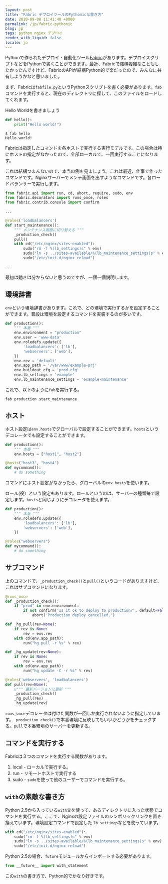 ```yaml
---
layout: post
title: "Fabric デプロイツールのPythonicな書き方"
date: 2010-09-08 11:41:40 +0000
permalink: /jp/fabric-pythonic
blog: jp
tags: python nginx デプロイ
render_with_liquid: false
locale: ja
---
```


Pythonで作られたデプロイ・自動化ツール[Fabric](http://www.fabfile.org/)があります。デプロイスクリプトなどをPythonで書くことができます。最近、Fabricで結構複雑なこともしたかったんですけど、FabricのAPIが結構Python的で楽だったので、みんなに共有しようかなと思いました。

まず、Fabricは`fabfile.py`というPythonスクリプトを書く必要があります。`fab`コマンドを実行すると、現在のディレクトリに探して、このファイルをロードしてくれます。

Hello Worldを書きましょう

```python
def hello():
    print("Hello world!")
```

```text
$ fab hello
Hello world!
```

Fabricは指定したコマンドを各ホストで実行する実行モデルです。この場合は特にホストの指定がなかったので、全部ローカルで、一回実行することになります。

これは結構つまんないので、本当の例を見ましょう。これは最近、仕事で作ったコマンドです。Nginxサーバーでメンテ画面を出すようなコマンドです。各ロードバランサーで実行します。

```python
from fabric.api import run, cd, abort, require, sudo, env
from fabric.decorators import runs_once, roles
from fabric.contrib.console import confirm

...

@roles('loadbalancers')
def start_maintenance():
    """ メンテナンス画面に切り替える """
    _production_check()
    pull()
    with cd("/etc/nginx/sites-enabled"):
        sudo("rm -f %(lb_settings)s" % env)
        sudo("ln -s ../sites-available/%(lb_maintenance_settings)s" % env)
        sudo("/etc/init.d/nginx reload")

...
```

最初は動きは分からないと思うのですが、一個一個説明します。

## 環境辞書

`env`という環境辞書があります。これで、どの環境で実行するかを設定することができます。普段は環境を設定するコマンドを実装するのが多いです。

```python
def production():
    """ 本番 """
    env.environment = "production"
    env.user = 'www-data'
    env.roledefs.update({
        'loadbalancers': ['lb'],
        'webservers': ['web'],
    })
    env.rev = 'default'
    env.app_path = '/var/www/example-prj'
    env.buildout_cfg = 'prod.cfg'
    env.lb_settings = 'example'
    env.lb_maintenance_settings = 'example-maintenance'
```

これで、以下のように`fab`を実行する。

```shell
fab production start_maintenance
```

## ホスト

ホスト設定は`env.hosts`でグローバルで設定することができます。`hosts`というデコレータでも設定することができます。

```python
def production():
    """ 本番 """
    env.hosts = ["host1", "host2"]

@hosts("host3", "host4")
def mycommand():
    # do something
```

コマンドにホスト設定がなかったら、グローバルの`env.hosts`を使います。

ロール(役）という設定もあります。ロールというのは、サーバーの種類毎で設定します。`hosts`と同じようにデコレータを使えます。

```python
def production():
    """ 本番 """
    env.roledefs.update({
        'loadbalancers': ['lb'],
        'webservers': ['web'],
    })

@roles("webservers")
def mycommand():
    # do something
```

## サブコマンド

上のコマンドで、`_production_check()`と`pull()`というコードがありますけど、これはサブコマンドになります。

```python
@runs_once
def _production_check():
    if "prod" in env.environment:
        if not confirm('Is it ok to deploy to production?', default=False):
            abort('Production deploy cancelled.')

def _hg_pull(rev=None):
    if rev is None:
        rev = env.rev
    with cd(env.app_path):
        run("hg pull -r %s" % rev)

def _hg_update(rev=None):
    if rev is None:
        rev = env.rev
    with cd(env.app_path):
        run("hg update -C -r %s" % rev)

@roles('webservers', 'loadbalancers')
def pull(rev=None):
    u""" 最新バージョンに更新 """
    _production_check()
    _hg_pull(rev)
    _hg_update(rev)
```

`runs_once`デコレータは付けた関数が一回しか実行されないように指定しています。`_production_check()`で本番環境に反映してもいいかどうかをチェックする。`pull`で本番環境のサーバーを更新する。

## コマンドを実行する

Fabricは３つのコマンドを実行する関数があります。

1. local - ローカルで実行する。
2. run - リモートホストで実行する
3. sudo - `sudo`を使って他のユーザーでコマンドを実行する。

## `with`の素敵な書き方

Python 2.5から入っている`with`文を使って、あるディレクトリに入った状態でコマンドを実行する。ここで、Nginxの設定ファイルのシンボリックリンクを置き換えています。環境設定コマンドで設定した `lb_settings`などを使っています。

```python
with cd("/etc/nginx/sites-enabled"):
    sudo("rm -f %(lb_settings)s" % env)
    sudo("ln -s ../sites-available/%(lb_maintenance_settings)s" % env)
    sudo("/etc/init.d/nginx reload")
```

Python 2.5の場合、`future`モジュールからインポートする必要があります。

```python
from __future__ import with_statement
```

この`with`の書き方で、Python的でかなり好きです。
